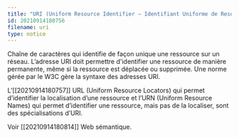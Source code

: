 ```yaml
---
title: "URI (Uniform Resource Identifier – Identifiant Uniforme de Resource)"
id: 20210914180756
filename: uri
type: notice
---
```


Chaîne de caractères qui identifie de façon unique une ressource sur un réseau. L’adresse URI doit permettre d'identifier une ressource de manière permanente, même si la ressource est déplacée ou supprimée. Une norme gérée par le W3C gère la syntaxe des adresses URI.

L’[[20210914180757]] URL (Uniform Resource Locators) qui permet d’identifier la localisation d’une ressource et l’URN (Uniform Resource Names) qui permet d’identifier une ressource, mais pas de la localiser, sont des spécialisations d’URI.

Voir [[20210914180814]] Web sémantique.

